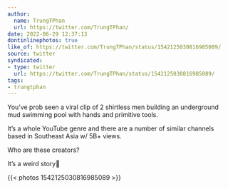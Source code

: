 ```yaml
---
author:
  name: TrungTPhan
  url: https://twitter.com/TrungTPhan/
date: 2022-06-29 12:37:13
dontinlinephotos: true
like_of: https://twitter.com/TrungTPhan/status/1542125030816985089/
source: twitter
syndicated:
- type: twitter
  url: https://twitter.com/TrungTPhan/status/1542125030816985089/
tags:
- trungtphan
---
```


You’ve prob seen a viral clip of 2 shirtless men building an underground mud swimming pool with hands and primitive tools.



It’s a whole YouTube genre and there are a number of similar channels based in Southeast Asia w/ 5B+ views.



Who are these creators?



It’s a weird story🧵 

{{< photos 1542125030816985089 >}}